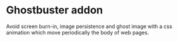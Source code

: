 # Ghostbuster addon

Avoid screen burn-in, image persistence and ghost image with a css animation which move periodically the body of web pages.